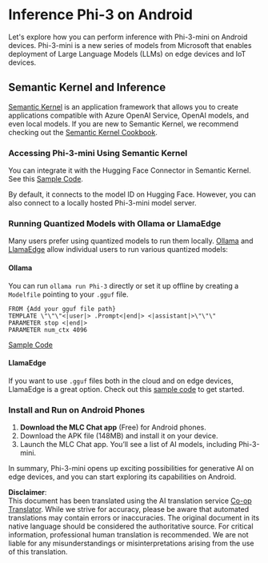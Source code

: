 <!--
CO_OP_TRANSLATOR_METADATA:
{
  "original_hash": "9481b07dda8f9715a5d1ff43fb27568b",
  "translation_date": "2025-07-16T20:10:18+00:00",
  "source_file": "md/01.Introduction/03/Android_Inference.md",
  "language_code": "en"
}
-->
# **Inference Phi-3 on Android**

Let's explore how you can perform inference with Phi-3-mini on Android devices. Phi-3-mini is a new series of models from Microsoft that enables deployment of Large Language Models (LLMs) on edge devices and IoT devices.

## Semantic Kernel and Inference

[Semantic Kernel](https://github.com/microsoft/semantic-kernel) is an application framework that allows you to create applications compatible with Azure OpenAI Service, OpenAI models, and even local models. If you are new to Semantic Kernel, we recommend checking out the [Semantic Kernel Cookbook](https://github.com/microsoft/SemanticKernelCookBook?WT.mc_id=aiml-138114-kinfeylo).

### Accessing Phi-3-mini Using Semantic Kernel

You can integrate it with the Hugging Face Connector in Semantic Kernel. See this [Sample Code](https://github.com/Azure-Samples/Phi-3MiniSamples/tree/main/semantickernel?WT.mc_id=aiml-138114-kinfeylo).

By default, it connects to the model ID on Hugging Face. However, you can also connect to a locally hosted Phi-3-mini model server.

### Running Quantized Models with Ollama or LlamaEdge

Many users prefer using quantized models to run them locally. [Ollama](https://ollama.com/) and [LlamaEdge](https://llamaedge.com) allow individual users to run various quantized models:

#### Ollama

You can run `ollama run Phi-3` directly or set it up offline by creating a `Modelfile` pointing to your `.gguf` file.

```gguf
FROM {Add your gguf file path}
TEMPLATE \"\"\"<|user|> .Prompt<|end|> <|assistant|>\"\"\"
PARAMETER stop <|end|>
PARAMETER num_ctx 4096
```

[Sample Code](https://github.com/Azure-Samples/Phi-3MiniSamples/tree/main/ollama?WT.mc_id=aiml-138114-kinfeylo)

#### LlamaEdge

If you want to use `.gguf` files both in the cloud and on edge devices, LlamaEdge is a great option. Check out this [sample code](https://github.com/Azure-Samples/Phi-3MiniSamples/tree/main/wasm?WT.mc_id=aiml-138114-kinfeylo) to get started.

### Install and Run on Android Phones

1. **Download the MLC Chat app** (Free) for Android phones.  
2. Download the APK file (148MB) and install it on your device.  
3. Launch the MLC Chat app. You’ll see a list of AI models, including Phi-3-mini.

In summary, Phi-3-mini opens up exciting possibilities for generative AI on edge devices, and you can start exploring its capabilities on Android.

**Disclaimer**:  
This document has been translated using the AI translation service [Co-op Translator](https://github.com/Azure/co-op-translator). While we strive for accuracy, please be aware that automated translations may contain errors or inaccuracies. The original document in its native language should be considered the authoritative source. For critical information, professional human translation is recommended. We are not liable for any misunderstandings or misinterpretations arising from the use of this translation.